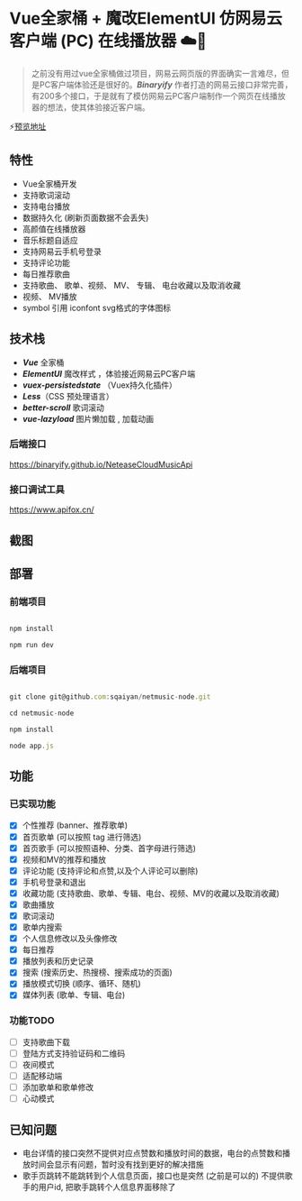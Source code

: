 Vue全家桶 + 魔改ElementUI 仿网易云客户端 (PC) 在线播放器 ☁️🎵
===
> 之前没有用过vue全家桶做过项目，网易云网页版的界面确实一言难尽，但是PC客户端体验还是很好的。***Binaryify*** 作者打造的网易云接口非常完善，有200多个接口，于是就有了模仿网易云PC客户端制作一个网页在线播放器的想法，使其体验接近客户端。

⚡[预览地址](http://8.142.173.124/cloudMusic)

特性 
---
* Vue全家桶开发
* 支持歌词滚动
* 支持电台播放
* 数据持久化 (刷新页面数据不会丢失)
* 高颜值在线播放器 
* 音乐标题自适应
* 支持网易云手机号登录
* 支持评论功能
* 每日推荐歌曲
* 支持歌曲、 歌单、视频、 MV、 专辑、 电台收藏以及取消收藏
* 视频、 MV播放
* symbol 引用 iconfont svg格式的字体图标


技术栈
---
* ***Vue*** 全家桶
* ***ElementUI*** 魔改样式 ，体验接近网易云PC客户端
* ***vuex-persistedstate*** （Vuex持久化插件）
* ***Less***（CSS 预处理语言）
* ***better-scroll*** 歌词滚动
* ***vue-lazyload*** 图片懒加载 , 加载动画

### 后端接口 ###
https://binaryify.github.io/NeteaseCloudMusicApi

### 接口调试工具 ###
https://www.apifox.cn/

截图
---


部署
---
### 前端项目 ###
```JavaScript

npm install

npm run dev

```
### 后端项目 ###
```JavaScript

git clone git@github.com:sqaiyan/netmusic-node.git

cd netmusic-node 

npm install 

node app.js

```

功能
---
### 已实现功能 ###
- [X] 个性推荐 (banner、推荐歌单)
- [X] 首页歌单 (可以按照 tag 进行筛选)
- [X] 首页歌手 (可以按照语种、分类、首字母进行筛选)
- [X] 视频和MV的推荐和播放
- [X] 评论功能 (支持评论和点赞,以及个人评论可以删除)
- [X] 手机号登录和退出
- [X] 收藏功能 (支持歌曲、歌单、专辑、电台、视频、MV的收藏以及取消收藏)
- [X] 歌曲播放 
- [X] 歌词滚动 
- [X] 歌单内搜索
- [X] 个人信息修改以及头像修改
- [X] 每日推荐
- [X] 播放列表和历史记录
- [X] 搜索 (搜索历史、热搜榜、搜索成功的页面)
- [X] 播放模式切换 (顺序、循环、随机)
- [X] 媒体列表 (歌单、专辑、电台)

### 功能TODO ###
- [ ] 支持歌曲下载
- [ ] 登陆方式支持验证码和二维码
- [ ] 夜间模式
- [ ] 适配移动端
- [ ] 添加歌单和歌单修改
- [ ] 心动模式

已知问题
---
* 电台详情的接口突然不提供对应点赞数和播放时间的数据，电台的点赞数和播放时间会显示有问题，暂时没有找到更好的解决措施
* 歌手页跳转不能跳转到个人信息页面，接口也是突然 (之前是可以的) 不提供歌手的用户id, 把歌手跳转个人信息界面移除了

